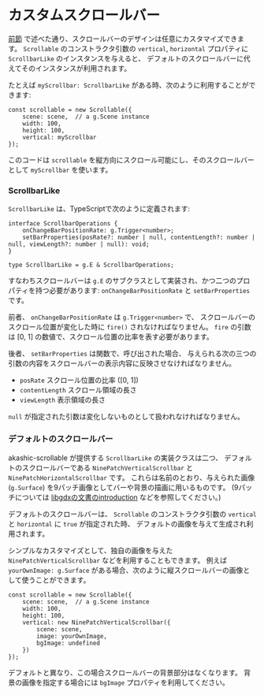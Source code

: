 # カスタムスクロールバー

[前節][opts] で述べた通り、スクロールバーのデザインは任意にカスタマイズできます。
`Scrollable` のコンストラクタ引数の `vertical`, `horizontal` プロパティに `ScrollbarLike` のインスタンスを与えると、
デフォルトのスクロールバーに代えてそのインスタンスが利用されます。

たとえば `myScrollbar: ScrollbarLike` がある時、次のように利用することができます:

```
const scrollable = new Scrollable({
	scene: scene,  // a g.Scene instance
	width: 100,
	height: 100,
	vertical: myScrollbar
});
```

このコードは `scrollable` を縦方向にスクロール可能にし、そのスクロールバーとして `myScrollbar` を使います。

### ScrollbarLike

`ScrollbarLike` は、TypeScriptで次のように定義されます:

```
interface ScrollbarOperations {
	onChangeBarPositionRate: g.Trigger<number>;
	setBarProperties(posRate?: number | null, contentLength?: number | null, viewLength?: number | null): void;
}

type ScrollbarLike = g.E & ScrollbarOperations;
```

すなわちスクロールバーは `g.E` のサブクラスとして実装され、かつ二つのプロパティを持つ必要があります:
`onChangeBarPositionRate` と `setBarProperties` です。

前者、 `onChangeBarPositionRate` は `g.Trigger<number>` で、
スクロールバーのスクロール位置が変化した時に `fire()` されなければなりません。
`fire` の引数は [0, 1] の数値で、スクロール位置の比率を表す必要があります。

後者、 `setBarProperties` は関数で、呼び出された場合、
与えられる次の三つの引数の内容をスクロールバーの表示内容に反映させなければなりません。

 * `posRate` スクロール位置の比率 ([0, 1])
 * `contentLength` スクロール領域の長さ
 * `viewLength` 表示領域の長さ

`null` が指定された引数は変化しないものとして扱われなければなりません。

### デフォルトのスクロールバー

akashic-scrollable が提供する `ScrollbarLike` の実装クラスは二つ、
デフォルトのスクロールバーである `NinePatchVerticalScrollbar` と `NinePatchHorizontalScrollbar` です。
これらは名前のとおり、与えられた画像 (`g.Surface`) を9パッチ画像としてバーや背景の描画に用いるものです。
(9パッチについては [libgdxの文書のintroduction][9patch] などを参照してください。)

デフォルトのスクロールバーは、 `Scrollable` のコンストラクタ引数の `vertical` と `horizontal` に `true` が指定された時、
デフォルトの画像を与えて生成され利用されます。

シンプルなカスタマイズとして、独自の画像を与えた `NinePatchVerticalScrollbar` などを利用することもできます。
例えば `yourOwnImage: g.Surface` がある場合、次のように縦スクロールバーの画像として使うことができます。

```
const scrollable = new Scrollable({
	scene: scene,  // a g.Scene instance
	width: 100,
	height: 100,
	vertical: new NinePatchVerticalScrollbar({
		scene: scene,
		image: yourOwnImage,
		bgImage: undefined
	})
});
```

デフォルトと異なり、この場合スクロールバーの背景部分はなくなります。
背景の画像を指定する場合には `bgImage` プロパティを利用してください。

[opts]: ./options.md
[9patch]: https://github.com/libgdx/libgdx/wiki/Ninepatches

